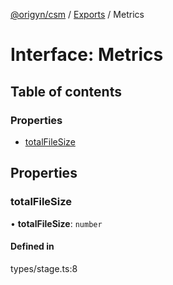 [@origyn/csm](../README.md) / [Exports](../modules.md) / Metrics

# Interface: Metrics

## Table of contents

### Properties

- [totalFileSize](Metrics.md#totalfilesize)

## Properties

### totalFileSize

• **totalFileSize**: `number`

#### Defined in

types/stage.ts:8
